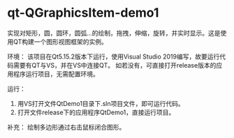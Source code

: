 # qt-QGraphicsItem-demo1
实现对矩形，圆，圆环，圆弧...的绘制，拖拽，伸缩，旋转，并实时显示。这是使用QT构建一个图形视图框架的实例。

环境：
该项目在Qt5.15.2版本下运行，使用Visual Studio 2019编写，故要运行代码需要有QT与VS，并在VS中连接QT。
如若没有，可直接打开release版本的应用程序运行项目，无需配置环境。

运行：
1. 用VS打开文件QtDemo1目录下.sln项目文件，即可运行代码。
2. 打开文件release下的应用程序QtDemo1，直接运行项目。

补充：
绘制多边形通过右击鼠标闭合图形。
